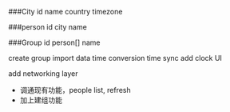 ###City
id
name
country
timezone


###person
id
city
name


###Group
id
person[]
name




create group
import data
time conversion
time sync
add clock UI

add networking layer


* 调通现有功能，people list, refresh
* 加上建组功能

